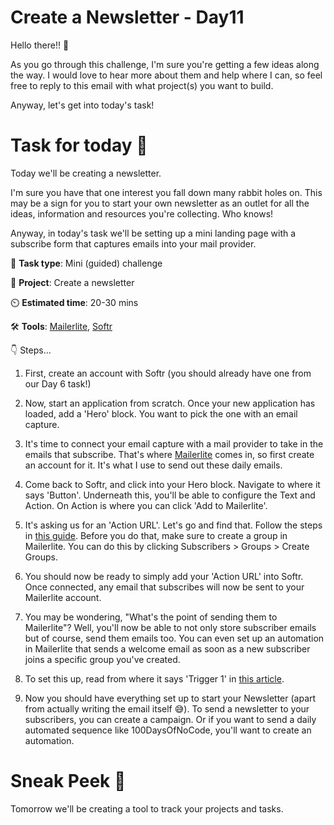 # Create a Newsletter - Day11

Hello there!! 👋

As you go through this challenge, I'm sure you're getting a few ideas along the way. I would love to hear more about them and help where I can, so feel free to reply to this email with what project(s) you want to build. 

Anyway, let's get into today's task!

# Task for today 🚀

 Today we'll be creating a newsletter. 

I'm sure you have that one interest you fall down many rabbit holes on. This may be a sign for you to start your own newsletter as an outlet for all the ideas, information and resources you're collecting. Who knows!

Anyway, in today's task we'll be setting up a mini landing page with a subscribe form that captures emails into your mail provider. 

📝 **Task type**: Mini (guided) challenge

🧱 **Project**: Create a newsletter

⏲️ **Estimated time**: 20-30 mins

🛠️ **Tools**: [Mailerlite](https://www.mailerlite.com/), [Softr](https://www.softr.io/)

👇 Steps...

1. First, create an account with Softr (you should already have one from our Day 6 task!)

2. Now, start an application from scratch. Once your new application has loaded, add a 'Hero' block. You want to pick the one with an email capture. 

3. It's time to connect your email capture with a mail provider to take in the emails that subscribe. That's where [Mailerlite](https://www.mailerlite.com/) comes in, so first create an account for it. It's what I use to send out these daily emails.

4. Come back to Softr, and click into your Hero block. Navigate to where it says 'Button'. Underneath this, you'll be able to configure the Text and Action. On Action is where you can click 'Add to Mailerlite'. 

5. It's asking us for an 'Action URL'. Let's go and find that. Follow the steps in [this guide](https://docs.softr.io/integrations/mailerlite). Before you do that, make sure to create a group in Mailerlite. You can do this by clicking Subscribers > Groups > Create Groups.




6. You should now be ready to simply add your 'Action URL' into Softr. Once connected, any email that subscribes will now be sent to your Mailerlite account. 

7. You may be wondering, "What's the point of sending them to Mailerlite"? Well, you'll now be able to not only store subscriber emails but of course, send them emails too. You can even set up an automation in Mailerlite that sends a welcome email as soon as a new subscriber joins a specific group you've created.


8. To set this up, read from where it says 'Trigger 1' in [this article](https://www.mailerlite.com/blog/what-are-automation-triggers-and-how-you-can-use-them). 

9. Now you should have everything set up to start your Newsletter (apart from actually writing the email itself 😅). To send a newsletter to your subscribers, you can create a campaign. Or if you want to send a daily automated sequence like 100DaysOfNoCode, you'll want to create an automation.  



# Sneak Peek 👀
Tomorrow we'll be creating a tool to track your projects and tasks.

